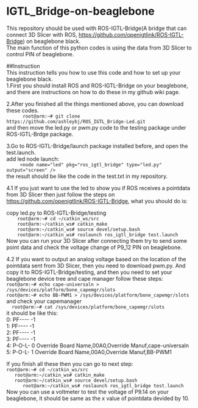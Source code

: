 # IGTL_Bridge-on-beaglebone
This repository should be used with ROS-IGTL-Bridge(A bridge that can connect 3D Slicer with ROS, https://github.com/openigtlink/ROS-IGTL-Bridge)
on beaglebone black.    
The main function of this python codes is using the data from 3D Slicer to control PIN of beaglebone.   

##Instruction   
This instruction tells you how to use this code and how to set up your beaglebone black.   
1.First you should install ROS and ROS-IGTL-Bridge on your beaglebone, and there are instructions on how to do these in my github wiki page.   
    
2.After you finished all the things mentioned above, you can download these codes.       
  `      
  root@arm:~# git clone https://github.com/ashleybj/ROS_IGTL_Bridge-Led.git
  `    
  and then move the led.py or pwm.py code to the testing package under ROS-IGTL-Brdge package.   
      
3.Go to ROS-IGTL-Bridge/launch package installed before, and open the test.launch.    
add led node launch:     
`     
<node name="led" pkg="ros_igtl_bridge" type="led.py" output="screen" />      
`     
the result should be like the code in the test.txt in my repository.     
        
4.1 If you just want to use the led to show you if ROS receives a pointdata from 3D Slicer then just follow the steps on https://github.com/openigtlink/ROS-IGTL-Bridge, what you should do is:   
      
copy led.py to ROS-IGTL-Bridge/testing      
`    
root@arm:~# cd ~/catkin_ws/src        
 `    
 `    
root@arm:~/catkin_ws# catkin_make
`    
`    
root@arm:~/catkin_ws# source devel/setup.bash
`    
`    
root@arm:~/catkin_ws# roslaunch ros_igtl_bridge test.launch        
`         
Now you can run your 3D Slicer after connecting them try to send some point data and check the voltage change of P9_12 PIN on beaglebone.   
     
4.2 If you want to output an analog voltage based on the location of the pointdata sent from 3D Slicer, then you need to download pwm.py.
And copy it to ROS-IGTL-Bridge/testing, and then you need to set your beaglebone device tree and cape manager follow these steps:   
`
root@arm:~# echo cape-universaln > /sys/devices/platform/bone_capemgr/slots    
`     
`
root@arm:~# echo BB-PWM1 > /sys/devices/platform/bone_capemgr/slots       
`     
and check your capemanager    
`  
root@arm:~# cat /sys/devices/platform/bone_capemgr/slots     
`     
it should be like this:     
 0: PF----  -1    
 1: PF----  -1    
 2: PF----  -1    
 3: PF----  -1    
 4: P-O-L-   0 Override Board Name,00A0,Override Manuf,cape-universaln    
 5: P-O-L-   1 Override Board Name,00A0,Override Manuf,BB-PWM1      
 
 If you finish all these then you can go to next step:   
`
root@arm:~# cd ~/catkin_ws/src    
`  
`   
root@arm:~/catkin_ws# catkin_make
`   
`   
root@arm:~/catkin_ws# source devel/setup.bash     
`      
`      
root@arm:~/catkin_ws# roslaunch ros_igtl_bridge test.launch     
`          
Now you can use a voltmeter to test the voltage of P9.14 on your beaglebone, it should be same as the x value of pointdata devided by 10.    
